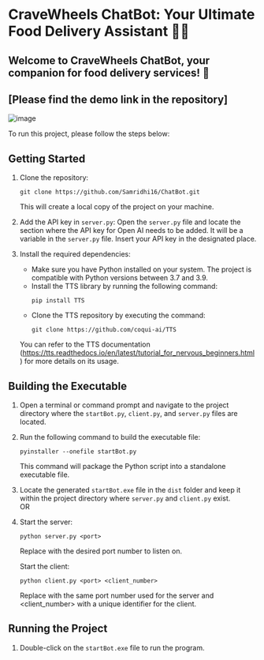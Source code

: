 # CraveWheels ChatBot: Your Ultimate Food Delivery Assistant 🍔🤖
## Welcome to CraveWheels ChatBot, your companion for food delivery services! 🚀

## [Please find the demo link in the repository]
   ![image](https://github.com/Samridhi16/ChatBot/assets/26019260/0d845cab-6fb7-45aa-b101-1ff1e6ffde4d)

To run this project, please follow the steps below:

## Getting Started

1. Clone the repository:
   ```
   git clone https://github.com/Samridhi16/ChatBot.git
   ```
   This will create a local copy of the project on your machine.

2. Add the API key in `server.py`:
   Open the `server.py` file and locate the section where the API key for Open AI needs to be added. It will be a variable in the `server.py` file. Insert your API key in the designated place.

3. Install the required dependencies:
   - Make sure you have Python installed on your system. The project is compatible with Python versions between 3.7 and 3.9.
   - Install the TTS library by running the following command:
     ```
     pip install TTS
     ```
   - Clone the TTS repository by executing the command:
     ```
     git clone https://github.com/coqui-ai/TTS
     ```
   You can refer to the TTS documentation (https://tts.readthedocs.io/en/latest/tutorial_for_nervous_beginners.html) for more details on its usage.

## Building the Executable

1. Open a terminal or command prompt and navigate to the project directory where the `startBot.py`, `client.py`, and `server.py` files are located.

2. Run the following command to build the executable file:
   ```
   pyinstaller --onefile startBot.py
   ```
   This command will package the Python script into a standalone executable file.

3. Locate the generated `startBot.exe` file in the `dist` folder and keep it within the project directory where `server.py` and `client.py` exist.
<br>OR<br> 
1. Start the server:
   ```
   python server.py <port>
   ```
   Replace <port> with the desired port number to listen on.

   Start the client:
   ```
   python client.py <port> <client_number>
   ```
   Replace <port> with the same port number used for the server and <client_number> with a unique identifier for the client.
   
## Running the Project

1. Double-click on the `startBot.exe` file to run the program.




